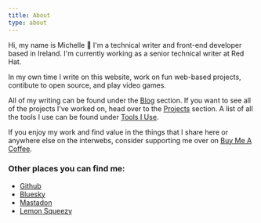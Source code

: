 ```yaml
---
title: About
type: about
---
```


Hi, my name is Michelle 👋 I'm a technical writer and front-end developer based in Ireland. I'm currently working as a senior technical writer at Red Hat.

In my own time I write on this website, work on fun web-based projects, contibute to open source, and play video games.

All of my writing can be found under the [Blog](/blog) section. If you want to see all of the projects I've worked on, head over to the [Projects](/projects) section. A list of all the tools I use can be found under [Tools I Use](/tools-i-use).

If you enjoy my work and find value in the things that I share here or anywhere else on the interwebs, consider supporting me over on [Buy Me A Coffee](https://www.buymeacoffee.com/heymichellemac).

### Other places you can find me:

- [Github](https://github.com/heymichellemac)
- [Bluesky](https://bsky.app/profile/heymichellemac.bsky.social)
- [Mastadon](https://pkm.social/@heymichellemac)
- [Lemon Squeezy](https://store.heymichellemac.com/)